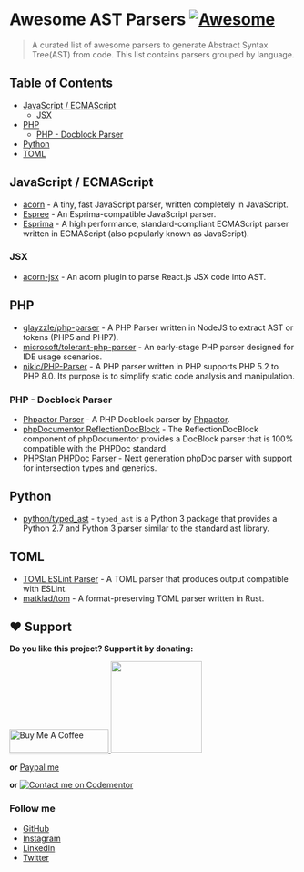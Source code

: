 # Awesome AST Parsers [![Awesome](https://cdn.rawgit.com/sindresorhus/awesome/d7305f38d29fed78fa85652e3a63e154dd8e8829/media/badge.svg)](https://github.com/sindresorhus/awesome)

> A curated list of awesome parsers to generate Abstract Syntax Tree(AST) from code. This list contains parsers grouped by language.

## Table of Contents

- [JavaScript / ECMAScript](#javascript--ecmascript)
    - [JSX](#jsx)
- [PHP](#php)
    - [PHP - Docblock Parser](#php---docblock-parser)
- [Python](#python)
- [TOML](#toml)

## JavaScript / ECMAScript

- [acorn](https://github.com/acornjs/acorn) - A tiny, fast JavaScript parser, written completely in JavaScript.
- [Espree](https://github.com/eslint/espree) - An Esprima-compatible JavaScript parser.
- [Esprima](https://github.com/jquery/esprima) - A high performance, standard-compliant ECMAScript parser written in ECMAScript (also popularly known as JavaScript).

### JSX

- [acorn-jsx](https://github.com/acornjs/acorn-jsx) - An acorn plugin to parse React.js JSX code into AST.

## PHP

- [glayzzle/php-parser](https://github.com/glayzzle/php-parser) - A PHP Parser written in NodeJS to extract AST or tokens (PHP5 and PHP7).
- [microsoft/tolerant-php-parser](https://github.com/microsoft/tolerant-php-parser) - An early-stage PHP parser designed for IDE usage scenarios.
- [nikic/PHP-Parser](https://github.com/nikic/PHP-Parser) - A PHP parser written in PHP supports PHP 5.2 to PHP 8.0. Its purpose is to simplify static code analysis and manipulation.

### PHP - Docblock Parser

- [Phpactor Parser](https://github.com/phpactor/docblock) - A PHP Docblock parser by [Phpactor](https://github.com/phpactor).
- [phpDocumentor ReflectionDocBlock](https://github.com/phpDocumentor/ReflectionDocBlock) - The ReflectionDocBlock component of phpDocumentor provides a DocBlock parser that is 100% compatible with the PHPDoc standard.
- [PHPStan PHPDoc Parser](https://github.com/phpstan/phpdoc-parser) - Next generation phpDoc parser with support for intersection types and generics.

## Python

- [python/typed_ast](https://github.com/python/typed_ast) - `typed_ast` is a Python 3 package that provides a Python 2.7 and Python 3 parser similar to the standard ast library.

## TOML

- [TOML ESLint Parser](https://github.com/ota-meshi/toml-eslint-parser) - A TOML parser that produces output compatible with ESLint.
- [matklad/tom](https://github.com/matklad/tom) - A format-preserving TOML parser written in Rust.

## ❤️ Support
**Do you like this project? Support it by donating:**

<a href="https://www.buymeacoffee.com/ishanvyas" target="_blank">
    <img src="https://www.buymeacoffee.com/assets/img/custom_images/purple_img.png" alt="Buy Me A Coffee" style="height: 41px !important;width: 174px !important;box-shadow: 0px 3px 2px 0px rgba(190, 190, 190, 0.5) !important;-webkit-box-shadow: 0px 3px 2px 0px rgba(190, 190, 190, 0.5) !important;" >
</a>

<a href="https://www.patreon.com/ishanvyas">
    <img src="https://c5.patreon.com/external/logo/become_a_patron_button@2x.png" width="160">
</a>

**or** [Paypal me](https://paypal.me/IshanVyas?locale.x=en_GB)

**or** [![Contact me on Codementor](https://www.codementor.io/m-badges/isvyas/get-help.svg)](https://www.codementor.io/@isvyas?refer=badge)

### Follow me
- [GitHub](https://github.com/ishanvyas22)
- [Instagram](https://www.instagram.com/ishancodes)
- [LinkedIn](https://www.linkedin.com/in/ishan-vyas-314111112)
- [Twitter](https://twitter.com/ishanvyas22)
